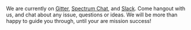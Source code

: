 We are currently on [Gitter](https://gitter.im/fonoster/routr),
[Spectrum Chat](https://spectrum.chat/routr), and [Slack](https://fonosterteam.typeform.com/to/Xy8Oc0).
Come hangout with us, and chat about any issue, questions or ideas. We will be more than happy to guide you through, until your are mission success!
